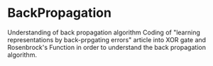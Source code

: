 # BackPropagation
Understanding of back propagation algorithm 
Coding of "learning representations by back-prpgating errors" article into XOR gate and Rosenbrock's Function in order to understand the back propagation algorithm.
